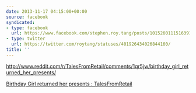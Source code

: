 ```yaml
---
date: 2013-11-17 04:15:00+00:00
source: facebook
syndicated:
- type: facebook
  url: https://www.facebook.com/stephen.roy.tang/posts/10152601115163912
- type: twitter
  url: https://twitter.com/roytang/statuses/401926434026844160/
title: ''
---
```


http://www.reddit.com/r/TalesFromRetail/comments/1qr5jw/birthday_girl_returned_her_presents/

[Birthday Girl returned her presents : TalesFromRetail](https://www.reddit.com/r/TalesFromRetail/comments/1qr5jw/birthday_girl_returned_her_presents/)